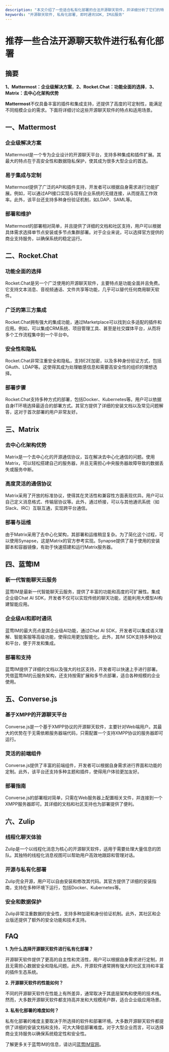 ```yaml
---
description: "本文介绍了一些适合私有化部署的合法开源聊天软件，并详细分析了它们的特点及部署方法。"
keywords: "开源聊天软件, 私有化部署, 即时通讯SDK, IM云服务"
---
```

# 推荐一些合法开源聊天软件进行私有化部署

## 摘要

**1、Mattermost：企业级解决方案**，**2、Rocket.Chat：功能全面的选择**，**3、Matrix：去中心化架构优势**

**Mattermost**不仅具备丰富的插件和集成支持，还提供了高度的可定制性，能满足不同规模企业的需求。下面将详细讨论这些开源聊天软件的特点和适用场景。

## 一、Mattermost

### 企业级解决方案

Mattermost是一个专为企业设计的开源聊天平台，支持多种集成和插件扩展。其最大的特点在于高安全性和数据隐私保护，使其成为很多大型企业的首选。

### 易于集成与定制

Mattermost提供了广泛的API和插件支持，开发者可以根据自身需求进行功能扩展。例如，可以通过API接口实现与现有企业系统的无缝连接，从而提高工作效率。此外，该平台还支持多种身份验证机制，如LDAP、SAML等。

### 部署和维护

Mattermost的部署相对简单，并且提供了详细的文档和社区支持，用户可以根据具体需求选择单节点安装或多节点集群部署。对于企业来说，可以选择官方提供的商业支持服务，以确保系统的稳定运行。

## 二、Rocket.Chat

### 功能全面的选择

Rocket.Chat是另一个广泛使用的开源聊天软件，主要特点是功能全面并且免费。它支持文本消息、音视频通话、文件共享等功能，几乎可以替代任何商用聊天软件。

### 广泛的第三方集成

Rocket.Chat拥有强大的集成功能，通过Marketplace可以找到众多适配的插件和应用。例如，可以集成CRM系统、项目管理工具、甚至是社交媒体平台，从而将多个工作流程集中到一个平台中。

### 安全性和隐私

Rocket.Chat非常注重安全和隐私，支持E2E加密，以及多种身份验证方式，包括OAuth、LDAP等。这使得其成为处理敏感信息和需要高安全性的组织的理想选择。

### 部署步骤

Rocket.Chat支持多种方式的部署，包括Docker、Kubernetes等。用户可以依据自身IT环境选择最适合的部署方式。其官方提供了详细的安装文档以及常见问题解答，这对于首次部署的用户非常友好。

## 三、Matrix

### 去中心化架构优势

Matrix是一个去中心化的开源通信协议，旨在解决去中心化通信的问题。使用Matrix，可以轻松搭建自己的服务器，并且无需担心中央服务器故障导致的数据丢失或服务中断。

### 高度灵活的通信协议

Matrix采用了开放的标准协议，使得其在灵活性和兼容性方面表现优异。用户可以自己定义消息格式、传输层协议等。此外，通过桥接，可以与其他通讯系统（如Slack、IRC）互联互通，实现跨平台通信。

### 部署与运维

由于Matrix采用了去中心化架构，其部署和运维稍显复杂。为了简化这个过程，可以使用Synapse，这是Matrix的官方参考实现。Synapse提供了易于使用的安装脚本和容器镜像，有助于快速搭建和运行Matrix服务器。

## 四、蓝莺IM

### 新一代智能聊天云服务

蓝莺IM是最新一代智能聊天云服务，提供了丰富的功能和高度的可扩展性。集成企业级Chat AI SDK，开发者不仅可以实现传统的聊天功能，还能利用大模型AI构建智能应用。

### 企业级AI和即时通讯

蓝莺IM的最大亮点是其企业级AI功能，通过Chat AI SDK，开发者可以集成语义理解、智能客服等高级功能，使得应用更加智能化。此外，其IM SDK支持多种协议和平台，便于开发和集成。

### 部署和支持

蓝莺IM提供了详细的文档以及强大的社区支持，开发者可以快速上手进行部署。凭借蓝莺IM的云服务架构，还支持按需扩展和多节点部署，适合各种规模的企业使用。

## 五、Converse.js

### 基于XMPP的开源聊天平台

Converse.js是一个基于XMPP协议的开源聊天软件，主要针对Web端用户。其最大的优势在于无需依赖服务器端代码，只需配置一个支持XMPP协议的服务器即可运行。

### 灵活的前端组件

Converse.js提供了丰富的前端组件，开发者可以根据自身需求进行界面和功能的定制。此外，该平台还支持多种主题和插件，使得用户体验更加友好。

### 部署指南

Converse.js的部署相对简单，只需在Web服务器上配置相关文件，并连接到一个XMPP服务器即可。其详细的文档和社区支持也为部署提供了便利。

## 六、Zulip

### 线程化聊天体验

Zulip是一个以线程化消息为核心的开源聊天软件，适用于需要处理大量信息的团队。其独特的线程化消息视图可以帮助用户高效地跟踪和管理对话。

### 开源与私有化部署

Zulip完全开源，用户可以自由安装和修改其代码。其官方提供了详细的安装指南，支持在多种环境下运行，包括Docker、Kubernetes等。

### 安全和数据保护

Zulip非常注重数据的安全性，支持多种加密和身份验证机制。此外，其社区和企业版还提供了额外的安全功能和技术支持。

## FAQ

**1. 为什么选择开源聊天软件进行私有化部署？**

开源聊天软件提供了更高的自主性和灵活性，用户可以根据自身需求进行定制，并且无需担心数据安全和隐私问题。此外，开源软件通常拥有强大的社区支持和丰富的插件生态系统。

**2. 开源聊天软件的性能如何？**

不同的开源聊天软件在性能上有所差异，通常取决于其底层架构和使用的技术栈。然而，大多数开源聊天软件都支持高并发和大规模用户群，适合企业级应用场景。

**3. 私有化部署的难度如何？**

私有化部署的难度主要取决于所选择的软件和部署环境。大多数开源聊天软件都提供了详细的安装文档和支持，可大大降低部署难度。对于大型企业而言，可以选择商业支持服务以确保系统稳定性和安全性。

了解更多关于蓝莺IM的信息，请访问[蓝莺IM官网](https://www.lanyingim.com)。
